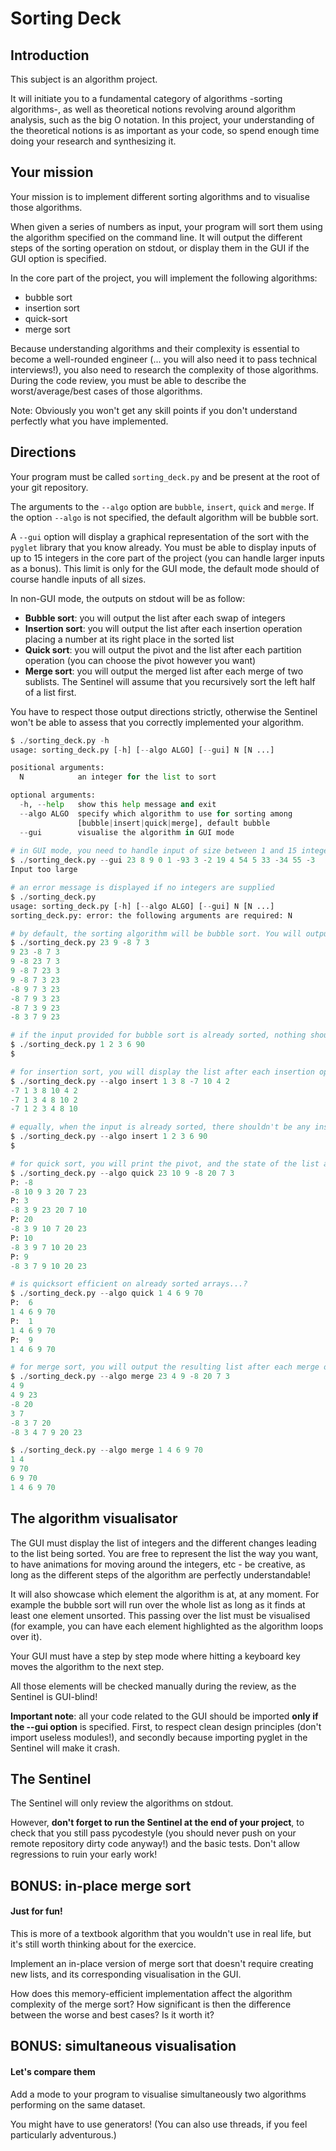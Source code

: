 # Sorting Deck

## Introduction

This subject is an algorithm project.

It will initiate you to a fundamental category of algorithms -sorting algorithms-, as well as theoretical notions revolving around algorithm analysis, such as the big O notation. In this project, your understanding of the theoretical notions is as important as your code, so spend enough time doing your research and synthesizing it.


## Your mission

Your mission is to implement different sorting algorithms and to visualise those algorithms. 

When given a series of numbers as input, your program will sort them using the algorithm specified on the command line. It will output the different steps of the sorting operation on stdout, or display them in the GUI if the GUI option is specified.

In the core part of the project, you will implement the following algorithms:

* bubble sort
* insertion sort
* quick-sort
* merge sort

Because understanding algorithms and their complexity is essential to become a well-rounded engineer (... you will also need it to pass technical interviews!), you also need to research the complexity of those algorithms. During the code review, you must be able to describe the worst/average/best cases of those algorithms.

Note: Obviously you won't get any skill points if you don't understand perfectly what you have implemented.


## Directions

Your program must be called `sorting_deck.py` and be present at the root of your git repository.

The arguments to the `--algo` option are `bubble`, `insert`, `quick` and `merge`. If the option `--algo` is not specified, the default algorithm will be bubble sort.

A `--gui` option will display a graphical representation of the sort with the `pyglet` library that you know already. You must be able to display inputs of up to 15 integers in the core part of the project (you can handle larger inputs as a bonus). This limit is only for the GUI mode, the default mode should of course handle inputs of all sizes.

In non-GUI mode, the outputs on stdout will be as follow:

* **Bubble sort**: you will output the list after each swap of integers
* **Insertion sort**: you will output the list after each insertion operation placing a number at its right place in the sorted list
* **Quick sort**: you will output the pivot and the list after each partition operation (you can choose the pivot however you want)
* **Merge sort**: you will output the merged list after each merge of two sublists. The Sentinel will assume that you recursively sort the left half of a list first.

You have to respect those output directions strictly, otherwise the Sentinel won't be able to assess that you correctly implemented your algorithm.

```python
$ ./sorting_deck.py -h
usage: sorting_deck.py [-h] [--algo ALGO] [--gui] N [N ...]

positional arguments:
  N            an integer for the list to sort

optional arguments:
  -h, --help   show this help message and exit
  --algo ALGO  specify which algorithm to use for sorting among
               [bubble|insert|quick|merge], default bubble
  --gui        visualise the algorithm in GUI mode
  
# in GUI mode, you need to handle input of size between 1 and 15 integers
$ ./sorting_deck.py --gui 23 8 9 0 1 -93 3 -2 19 4 54 5 33 -34 55 -3
Input too large

# an error message is displayed if no integers are supplied
$ ./sorting_deck.py
usage: sorting_deck.py [-h] [--algo ALGO] [--gui] N [N ...]
sorting_deck.py: error: the following arguments are required: N

# by default, the sorting algorithm will be bubble sort. You will output the list after each swap of integers
$ ./sorting_deck.py 23 9 -8 7 3
9 23 -8 7 3
9 -8 23 7 3
9 -8 7 23 3
9 -8 7 3 23
-8 9 7 3 23
-8 7 9 3 23
-8 7 3 9 23
-8 3 7 9 23

# if the input provided for bubble sort is already sorted, nothing should be printed (you didn't do any swapping, right?)
$ ./sorting_deck.py 1 2 3 6 90
$

# for insertion sort, you will display the list after each insertion operation placing an integer at its right place in the sorted list
$ ./sorting_deck.py --algo insert 1 3 8 -7 10 4 2
-7 1 3 8 10 4 2
-7 1 3 4 8 10 2
-7 1 2 3 4 8 10

# equally, when the input is already sorted, there shouldn't be any insertion operation
$ ./sorting_deck.py --algo insert 1 2 3 6 90
$

# for quick sort, you will print the pivot, and the state of the list after each partition operation
$ ./sorting_deck.py --algo quick 23 10 9 -8 20 7 3
P: -8
-8 10 9 3 20 7 23
P: 3
-8 3 9 23 20 7 10
P: 20
-8 3 9 10 7 20 23
P: 10
-8 3 9 7 10 20 23
P: 9
-8 3 7 9 10 20 23

# is quicksort efficient on already sorted arrays...?
$ ./sorting_deck.py --algo quick 1 4 6 9 70
P:  6
1 4 6 9 70
P:  1
1 4 6 9 70
P:  9
1 4 6 9 70

# for merge sort, you will output the resulting list after each merge of two sublists, assuming that you recursively sort the left half of a list first.
$ ./sorting_deck.py --algo merge 23 4 9 -8 20 7 3
4 9
4 9 23
-8 20
3 7
-8 3 7 20
-8 3 4 7 9 20 23

$ ./sorting_deck.py --algo merge 1 4 6 9 70
1 4
9 70
6 9 70
1 4 6 9 70
````


## The algorithm visualisator

The GUI must display the list of integers and the different changes leading to the list being sorted. You are free to represent the list the way you want, to have animations for moving around the integers, etc - be creative, as long as the different steps of the algorithm are perfectly understandable!

It will also showcase which element the algorithm is at, at any moment. For example the bubble sort will run over the whole list as long as it finds at least one element unsorted. This passing over the list must be visualised (for example, you can have each element highlighted as the algorithm loops over it).

Your GUI must have a step by step mode where hitting a keyboard key moves the algorithm to the next step.

All those elements will be checked manually during the review, as the Sentinel is GUI-blind!

**Important note**: all your code related to the GUI should be imported **only if the --gui option** is specified. First, to respect clean design principles (don't import useless modules!), and secondly because importing pyglet in the Sentinel will make it crash.


## The Sentinel

The Sentinel will only review the algorithms on stdout.

However, **don't forget to run the Sentinel at the end of your project**, to check that you still pass pycodestyle (you should never push on your remote repository dirty code anyway!) and the basic tests. Don't allow regressions to ruin your early work!


## BONUS: in-place merge sort

#### Just for fun!

This is more of a textbook algorithm that you wouldn't use in real life, but it's still worth thinking about for the exercice.

Implement an in-place version of merge sort that doesn't require creating new lists, and its corresponding visualisation in the GUI.

How does this memory-efficient implementation affect the algorithm complexity of the merge sort? How significant is then the difference between the worse and best cases? Is it worth it?


## BONUS: simultaneous visualisation

#### Let's compare them

Add a mode to your program to visualise simultaneously two algorithms performing on the same dataset.

You might have to use generators! (You can also use threads, if you feel particularly adventurous.)
